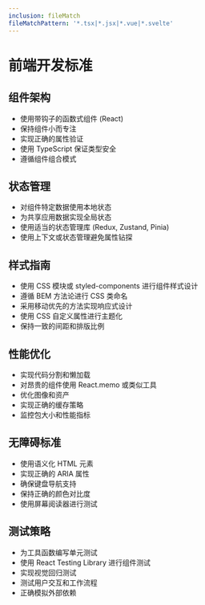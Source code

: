 ```yaml
---
inclusion: fileMatch
fileMatchPattern: '*.tsx|*.jsx|*.vue|*.svelte'
---
```


# 前端开发标准

## 组件架构
- 使用带钩子的函数式组件 (React)
- 保持组件小而专注
- 实现正确的属性验证
- 使用 TypeScript 保证类型安全
- 遵循组件组合模式

## 状态管理
- 对组件特定数据使用本地状态
- 为共享应用数据实现全局状态
- 使用适当的状态管理库 (Redux, Zustand, Pinia)
- 使用上下文或状态管理避免属性钻探

## 样式指南
- 使用 CSS 模块或 styled-components 进行组件样式设计
- 遵循 BEM 方法论进行 CSS 类命名
- 采用移动优先的方法实现响应式设计
- 使用 CSS 自定义属性进行主题化
- 保持一致的间距和排版比例

## 性能优化
- 实现代码分割和懒加载
- 对昂贵的组件使用 React.memo 或类似工具
- 优化图像和资产
- 实现正确的缓存策略
- 监控包大小和性能指标

## 无障碍标准
- 使用语义化 HTML 元素
- 实现正确的 ARIA 属性
- 确保键盘导航支持
- 保持正确的颜色对比度
- 使用屏幕阅读器进行测试

## 测试策略
- 为工具函数编写单元测试
- 使用 React Testing Library 进行组件测试
- 实现视觉回归测试
- 测试用户交互和工作流程
- 正确模拟外部依赖